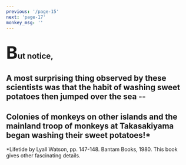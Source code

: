 ```yaml
---
previous: '/page-15'
next: 'page-17'
monkey_msg: ''
---
```


## <span style="font-size:47px;">B</span>ut notice,

## A most surprising thing observed by these scientists was that the habit of washing sweet potatoes then jumped over the sea --

## Colonies of monkeys on other islands and the mainland troop of monkeys at Takasakiyama began washing their sweet potatoes!*

*Lifetide by Lyall Watson, pp. 147-148. Bantam Books, 1980. This book gives other fascinating details.
